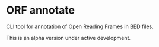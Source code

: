 # ORF annotate

CLI tool for annotation of Open Reading Frames in BED files.

This is an alpha version under active development.
